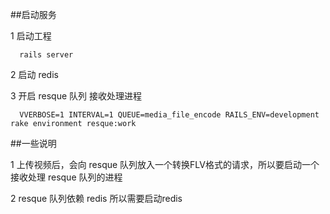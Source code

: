 ##启动服务

1 启动工程

```
  rails server
```

2 启动 redis

3 开启 resque 队列 接收处理进程

```
  VVERBOSE=1 INTERVAL=1 QUEUE=media_file_encode RAILS_ENV=development rake environment resque:work
```

##一些说明

1 上传视频后，会向  resque 队列放入一个转换FLV格式的请求，所以要启动一个接收处理 resque 队列的进程

2 resque 队列依赖 redis 所以需要启动redis
 

 